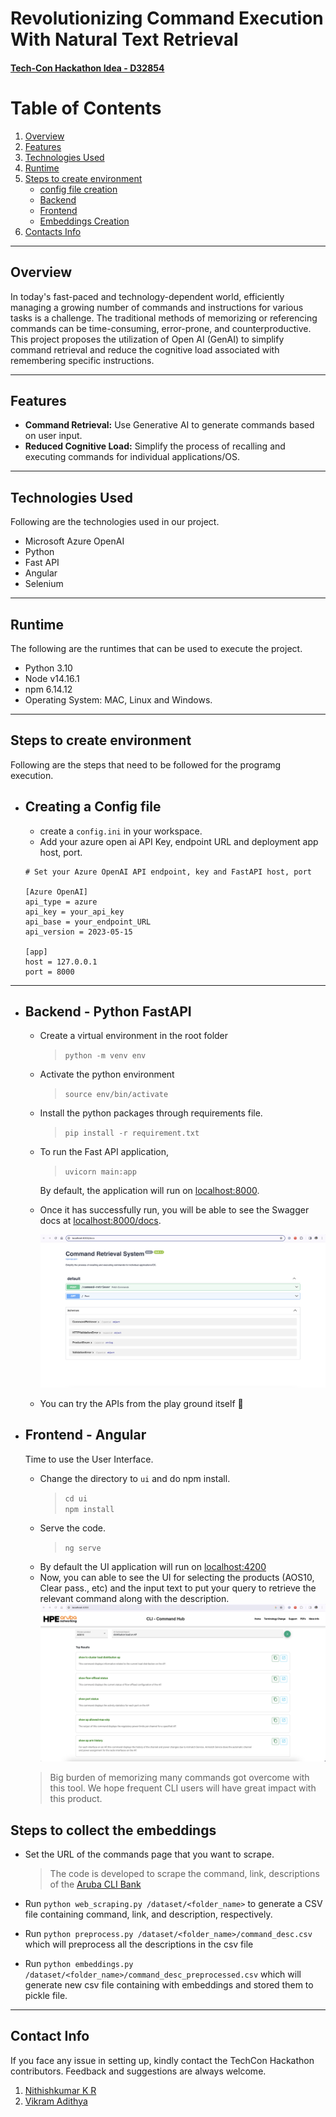 # Revolutionizing Command Execution With Natural Text Retrieval 

#### [Tech-Con Hackathon Idea - D32854](https://hpe.brightidea.com/D32854)

# Table of Contents

1. [Overview](#overview)
2. [Features](#features)
3. [Technologies Used](#technologies-used)
4. [Runtime](#runtime)
5. [Steps to create environment](#steps-to-create-environment)
    - [config file creation](#creating-a-config-file)
    - [Backend](#backend---python-fastapi)
    - [Frontend](#frontend---angular)
    - [Embeddings Creation](#steps-to-collect-the-embeddings)
6. [Contacts Info](#contact-info)

---
## Overview

In today's fast-paced and technology-dependent world, efficiently managing a growing number of commands and instructions for various tasks is a challenge. The traditional methods of memorizing or referencing commands can be time-consuming, error-prone, and counterproductive. This project proposes the utilization of Open AI (GenAI) to simplify command retrieval and reduce the cognitive load associated with remembering specific instructions.

---
## Features

- **Command Retrieval:** Use Generative AI to generate commands based on user input.
- **Reduced Cognitive Load:** Simplify the process of recalling and executing commands for individual applications/OS.
---
## Technologies Used

Following are the technologies used in our project.

- Microsoft Azure OpenAI
- Python
- Fast API
- Angular
- Selenium

---
## Runtime

The following are the runtimes that can be used to execute the project.

- Python 3.10
- Node v14.16.1
- npm 6.14.12
- Operating System: MAC, Linux and Windows.

---

## Steps to create environment

Following are the steps that need to be followed for the programg execution.
- ## Creating a Config file
    - create a `config.ini` in your workspace.
    - Add your azure open ai API Key, endpoint URL and deployment app host, port.
    ```
    # Set your Azure OpenAI API endpoint, key and FastAPI host, port

    [Azure OpenAI]
    api_type = azure
    api_key = your_api_key
    api_base = your_endpoint_URL
    api_version = 2023-05-15

    [app]
    host = 127.0.0.1
    port = 8000
    ```
---

- ## Backend - Python FastAPI
    - Create a virtual environment in the root folder
        >`python -m venv env`
    - Activate the python environment 
        >`source env/bin/activate`
    - Install the python packages through requirements file.
        >`pip install -r requirement.txt`
    - To run the Fast API application,
        > `uvicorn main:app`

        By default, the application will run on [localhost:8000](http://localhost:8000/).
    
    - Once it has successfully run, you will be able to see the Swagger docs at [localhost:8000/docs](http://localhost:8000/).

        ![swagger](/img/swagger.png)
    - You can try the APIs from the play ground itself 🎉

- ## Frontend - Angular
    Time to use the User Interface.
    - Change the directory to `ui` and do npm install.
        >`cd ui`<br>
        >`npm install`
    - Serve the code.
        >`ng serve`
    - By default the UI application will run on [localhost:4200](http://localhost:4200/)
    - Now, you can able to see the UI for selecting the products (AOS10, Clear pass., etc) and the input text to put your query to retrieve the relevant command along with the description.
    ![ui](/img/ui.png)

    > Big burden of memorizing many commands got overcome with this tool. We hope frequent CLI users will have great impact with this product.


## Steps to collect the embeddings
- Set the URL of the commands page that you want to scrape.
    > The code is developed to scrape the command, link, descriptions of the [Aruba CLI Bank](https://www.arubanetworks.com/techdocs/CLI-Bank/Content/Home.htm)
- Run ```python web_scraping.py /dataset/<folder_name>``` to generate a CSV file containing command, link, and description, respectively.

- Run ```python preprocess.py /dataset/<folder_name>/command_desc.csv``` which will preprocess all the descriptions in the csv file
- Run ```python embeddings.py /dataset/<folder_name>/command_desc_preprocessed.csv``` which will generate new csv file containing with embeddings and stored them to pickle file.
--- 
## Contact Info

If you face any issue in setting up, kindly contact the TechCon Hackathon contributors. Feedback and suggestions are always welcome.

1. [Nithishkumar K R](nithishkumar.kuduva-ravi-sankar@hpe.com)
2. [Vikram Adithya](vikram-adithya-reddy.yataluru@hpe.com)
